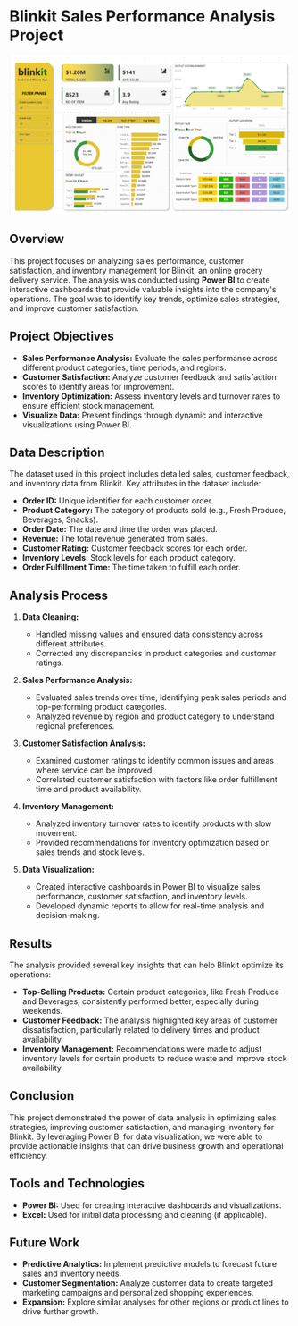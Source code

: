 # Blinkit Sales Performance Analysis Project

![Blinkit Sales Dashboard](https://github.com/theadityaprakash/Data-Analysis-Projects/blob/main/Blinkit%20Analysis/powerBI%20blinkit%20Dashborad.png)

## Overview

This project focuses on analyzing sales performance, customer satisfaction, and inventory management for Blinkit, an online grocery delivery service. The analysis was conducted using **Power BI** to create interactive dashboards that provide valuable insights into the company's operations. The goal was to identify key trends, optimize sales strategies, and improve customer satisfaction.

## Project Objectives

- **Sales Performance Analysis:** Evaluate the sales performance across different product categories, time periods, and regions.
- **Customer Satisfaction:** Analyze customer feedback and satisfaction scores to identify areas for improvement.
- **Inventory Optimization:** Assess inventory levels and turnover rates to ensure efficient stock management.
- **Visualize Data:** Present findings through dynamic and interactive visualizations using Power BI.

## Data Description

The dataset used in this project includes detailed sales, customer feedback, and inventory data from Blinkit. Key attributes in the dataset include:

- **Order ID:** Unique identifier for each customer order.
- **Product Category:** The category of products sold (e.g., Fresh Produce, Beverages, Snacks).
- **Order Date:** The date and time the order was placed.
- **Revenue:** The total revenue generated from sales.
- **Customer Rating:** Customer feedback scores for each order.
- **Inventory Levels:** Stock levels for each product category.
- **Order Fulfillment Time:** The time taken to fulfill each order.

## Analysis Process

1. **Data Cleaning:**
   - Handled missing values and ensured data consistency across different attributes.
   - Corrected any discrepancies in product categories and customer ratings.

2. **Sales Performance Analysis:**
   - Evaluated sales trends over time, identifying peak sales periods and top-performing product categories.
   - Analyzed revenue by region and product category to understand regional preferences.

3. **Customer Satisfaction Analysis:**
   - Examined customer ratings to identify common issues and areas where service can be improved.
   - Correlated customer satisfaction with factors like order fulfillment time and product availability.

4. **Inventory Management:**
   - Analyzed inventory turnover rates to identify products with slow movement.
   - Provided recommendations for inventory optimization based on sales trends and stock levels.

5. **Data Visualization:**
   - Created interactive dashboards in Power BI to visualize sales performance, customer satisfaction, and inventory levels.
   - Developed dynamic reports to allow for real-time analysis and decision-making.

## Results

The analysis provided several key insights that can help Blinkit optimize its operations:

- **Top-Selling Products:** Certain product categories, like Fresh Produce and Beverages, consistently performed better, especially during weekends.
- **Customer Feedback:** The analysis highlighted key areas of customer dissatisfaction, particularly related to delivery times and product availability.
- **Inventory Management:** Recommendations were made to adjust inventory levels for certain products to reduce waste and improve stock availability.

## Conclusion

This project demonstrated the power of data analysis in optimizing sales strategies, improving customer satisfaction, and managing inventory for Blinkit. By leveraging Power BI for data visualization, we were able to provide actionable insights that can drive business growth and operational efficiency.

## Tools and Technologies

- **Power BI:** Used for creating interactive dashboards and visualizations.
- **Excel:** Used for initial data processing and cleaning (if applicable).

## Future Work

- **Predictive Analytics:** Implement predictive models to forecast future sales and inventory needs.
- **Customer Segmentation:** Analyze customer data to create targeted marketing campaigns and personalized shopping experiences.
- **Expansion:** Explore similar analyses for other regions or product lines to drive further growth.

